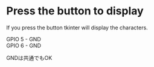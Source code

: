 # Press the button to display
If you press the button tkinter will display the characters.

GPIO 5 - GND  
GPIO 6 - GND

GNDは共通でもOK  
